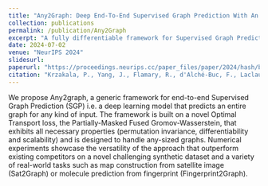 ```yaml
---
title: "Any2Graph: Deep End-To-End Supervised Graph Prediction With An Optimal Transport Loss"
collection: publications
permalink: /publication/Any2Graph
excerpt: "A fully differentiable framework for Supervised Graph Prediction"
date: 2024-07-02
venue: "NeurIPS 2024"
slidesurl: 
paperurl: "https://proceedings.neurips.cc/paper_files/paper/2024/hash/b81a352c156ca123c30c740f147a4496-Abstract-Conference.html"
citation: "Krzakala, P., Yang, J., Flamary, R., d'Alché-Buc, F., Laclau, C., & Labeau, M. (2024). Any2Graph: Deep End-To-End Supervised Graph Prediction With An Optimal Transport Loss. Advances in Neural Information Processing Systems, 37, 101552-101588."
---
```


We propose Any2graph, a generic framework for end-to-end Supervised Graph Prediction (SGP) i.e. a deep learning model that predicts an entire graph for any kind of input. The framework is built on a novel Optimal Transport loss, the Partially-Masked Fused Gromov-Wasserstein, that exhibits all necessary properties (permutation invariance, differentiability and scalability) and is designed to handle any-sized graphs. Numerical experiments showcase the versatility of the approach that outperform existing competitors on a novel challenging synthetic dataset and a variety of real-world tasks such as map construction from satellite image (Sat2Graph) or molecule prediction from fingerprint (Fingerprint2Graph).
